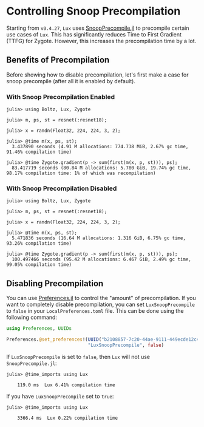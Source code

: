 # Controlling Snoop Precompilation

Starting from `v0.4.27`, `Lux` uses
[SnoopPrecompile.jl](https://timholy.github.io/SnoopCompile.jl/dev/snoop_pc/) to precompile
certain use cases of `Lux`. This has significantly reduces Time to First Gradient (TTFG) for
Zygote. However, this increases the precompilation time by a lot.

## Benefits of Precompilation

Before showing how to disable precompilation, let's first make a case for snoop precompile
(after all it is enabled by default).

### With Snoop Precompilation Enabled

```julia-repl
julia> using Boltz, Lux, Zygote

julia> m, ps, st = resnet(:resnet18);

julia> x = randn(Float32, 224, 224, 3, 2);

julia> @time m(x, ps, st);
  3.437890 seconds (4.91 M allocations: 774.738 MiB, 2.67% gc time, 91.46% compilation time)

julia> @time Zygote.gradient(p -> sum(first(m(x, p, st))), ps);
  83.417719 seconds (80.84 M allocations: 5.780 GiB, 19.74% gc time, 98.17% compilation time: 1% of which was recompilation)
```

### With Snoop Precompilation Disabled

```julia-repl
julia> using Boltz, Lux, Zygote

julia> m, ps, st = resnet(:resnet18);

julia> x = randn(Float32, 224, 224, 3, 2);

julia> @time m(x, ps, st);
  5.471836 seconds (16.64 M allocations: 1.316 GiB, 6.75% gc time, 93.26% compilation time)

julia> @time Zygote.gradient(p -> sum(first(m(x, p, st))), ps);
  100.497466 seconds (95.42 M allocations: 6.467 GiB, 2.49% gc time, 99.05% compilation time)
```

## Disabling Precompilation

You can use [Preferences.jl](https://github.com/JuliaPackaging/Preferences.jl) to control
the "amount" of precompilation. If you want to completely disable precompilation, you can
set `LuxSnoopPrecompile` to `false` in your `LocalPreferences.toml` file. This can be done
using the following command:

```julia
using Preferences, UUIDs

Preferences.@set_preferences!(UUID("b2108857-7c20-44ae-9111-449ecde12c47"),
                              "LuxSnoopPrecompile", false)
```

If `LuxSnoopPrecompile` is set to `false`, then `Lux` will not use `SnoopPrecompile.jl`:

```julia-repl
julia> @time_imports using Lux

    119.0 ms  Lux 6.41% compilation time
```

If you have `LuxSnoopPrecompile` set to `true`:

```julia-repl
julia> @time_imports using Lux

    3366.4 ms  Lux 0.22% compilation time
```
